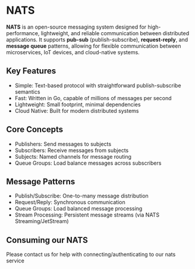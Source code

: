 # NATS

**NATS** is an open-source messaging system designed for high-performance, lightweight, and reliable communication between
distributed applications. It supports **pub-sub** (publish-subscribe), **request-reply**, and **message queue** patterns,
allowing for flexible communication between microservices, IoT devices, and cloud-native systems.

## Key Features

- Simple: Text-based protocol with straightforward publish-subscribe semantics
- Fast: Written in Go, capable of millions of messages per second
- Lightweight: Small footprint, minimal dependencies
- Cloud Native: Built for modern distributed systems

## Core Concepts

- Publishers: Send messages to subjects
- Subscribers: Receive messages from subjects
- Subjects: Named channels for message routing
- Queue Groups: Load balance messages across subscribers

## Message Patterns

- Publish/Subscribe: One-to-many message distribution
- Request/Reply: Synchronous communication
- Queue Groups: Load balanced message processing
- Stream Processing: Persistent message streams (via NATS Streaming/JetStream)

## Consuming our NATS

Please contact us for help with connecting/authenticating to our nats service
